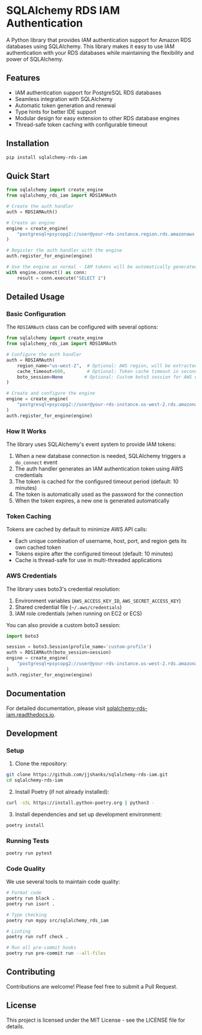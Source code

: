 # SQLAlchemy RDS IAM Authentication

A Python library that provides IAM authentication support for Amazon RDS databases using SQLAlchemy. This library makes it easy to use IAM authentication with your RDS databases while maintaining the flexibility and power of SQLAlchemy.

## Features

- IAM authentication support for PostgreSQL RDS databases
- Seamless integration with SQLAlchemy
- Automatic token generation and renewal
- Type hints for better IDE support
- Modular design for easy extension to other RDS database engines
- Thread-safe token caching with configurable timeout

## Installation

```bash
pip install sqlalchemy-rds-iam
```

## Quick Start

```python
from sqlalchemy import create_engine
from sqlalchemy_rds_iam import RDSIAMAuth

# Create the auth handler
auth = RDSIAMAuth()

# Create an engine
engine = create_engine(
    "postgresql+psycopg2://user@your-rds-instance.region.rds.amazonaws.com:5432/dbname"
)

# Register the auth handler with the engine
auth.register_for_engine(engine)

# Use the engine as normal - IAM tokens will be automatically generated and renewed
with engine.connect() as conn:
    result = conn.execute("SELECT 1")
```

## Detailed Usage

### Basic Configuration

The `RDSIAMAuth` class can be configured with several options:

```python
from sqlalchemy import create_engine
from sqlalchemy_rds_iam import RDSIAMAuth

# Configure the auth handler
auth = RDSIAMAuth(
    region_name="us-west-2",  # Optional: AWS region, will be extracted from endpoint if not provided
    cache_timeout=600,        # Optional: Token cache timeout in seconds (default: 600)
    boto_session=None        # Optional: Custom boto3 session for AWS credentials
)

# Create and configure the engine
engine = create_engine(
    "postgresql+psycopg2://user@your-rds-instance.us-west-2.rds.amazonaws.com:5432/dbname"
)
auth.register_for_engine(engine)
```

### How It Works

The library uses SQLAlchemy's event system to provide IAM tokens:

1. When a new database connection is needed, SQLAlchemy triggers a `do_connect` event
2. The auth handler generates an IAM authentication token using AWS credentials
3. The token is cached for the configured timeout period (default: 10 minutes)
4. The token is automatically used as the password for the connection
5. When the token expires, a new one is generated automatically

### Token Caching

Tokens are cached by default to minimize AWS API calls:

- Each unique combination of username, host, port, and region gets its own cached token
- Tokens expire after the configured timeout (default: 10 minutes)
- Cache is thread-safe for use in multi-threaded applications

### AWS Credentials

The library uses boto3's credential resolution:

1. Environment variables (`AWS_ACCESS_KEY_ID`, `AWS_SECRET_ACCESS_KEY`)
2. Shared credential file (`~/.aws/credentials`)
3. IAM role credentials (when running on EC2 or ECS)

You can also provide a custom boto3 session:

```python
import boto3

session = boto3.Session(profile_name='custom-profile')
auth = RDSIAMAuth(boto_session=session)
engine = create_engine(
    "postgresql+psycopg2://user@your-rds-instance.us-west-2.rds.amazonaws.com:5432/dbname"
)
auth.register_for_engine(engine)
```

## Documentation

For detailed documentation, please visit [sqlalchemy-rds-iam.readthedocs.io](https://sqlalchemy-rds-iam.readthedocs.io).

## Development

### Setup

1. Clone the repository:
```bash
git clone https://github.com/jjshanks/sqlalchemy-rds-iam.git
cd sqlalchemy-rds-iam
```

2. Install Poetry (if not already installed):
```bash
curl -sSL https://install.python-poetry.org | python3 -
```

3. Install dependencies and set up development environment:
```bash
poetry install
```

### Running Tests

```bash
poetry run pytest
```

### Code Quality

We use several tools to maintain code quality:

```bash
# Format code
poetry run black .
poetry run isort .

# Type checking
poetry run mypy src/sqlalchemy_rds_iam

# Linting
poetry run ruff check .

# Run all pre-commit hooks
poetry run pre-commit run --all-files
```

## Contributing

Contributions are welcome! Please feel free to submit a Pull Request.

## License

This project is licensed under the MIT License - see the LICENSE file for details.
